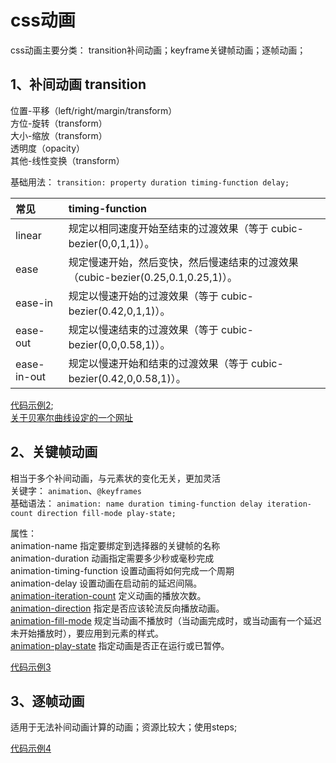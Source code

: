 # css动画

css动画主要分类：
transition补间动画；keyframe关键帧动画；逐帧动画；

## <div class='class01'>1、补间动画 transition</div>            
位置-平移（left/right/margin/transform）      
方位-旋转（transform）        
大小-缩放（transform）        
透明度（opacity）        
其他-线性变换（transform）          

基础用法： `transition: property duration timing-function delay;`            

常见 | timing-function      
:- | :-
linear	           | 规定以相同速度开始至结束的过渡效果（等于 cubic-bezier(0,0,1,1)）。            
ease	           | 规定慢速开始，然后变快，然后慢速结束的过渡效果（cubic-bezier(0.25,0.1,0.25,1)）。         
ease-in	           | 规定以慢速开始的过渡效果（等于 cubic-bezier(0.42,0,1,1)）。      
ease-out	       | 规定以慢速结束的过渡效果（等于 cubic-bezier(0,0,0.58,1)）。          
ease-in-out	       | 规定以慢速开始和结束的过渡效果（等于 cubic-bezier(0.42,0,0.58,1)）。            

[代码示例2](./demo/02-transition.html);         
[关于贝塞尔曲线设定的一个网址](http://web.chacuo.net/css3beziertool)


## <div class='class02'>2、关键帧动画</div>   
相当于多个补间动画，与元素状的变化无关，更加灵活        
关键字： `animation`、`@keyframes`       
基础语法： `animation: name duration timing-function delay iteration-count direction fill-mode play-state;`

属性：     
animation-name	                指定要绑定到选择器的关键帧的名称        
animation-duration	            动画指定需要多少秒或毫秒完成      
animation-timing-function	    设置动画将如何完成一个周期       
animation-delay	                设置动画在启动前的延迟间隔。      
[animation-iteration-count](http://www.runoob.com/cssref/css3-pr-animation-iteration-count.html)       定义动画的播放次数。      
[animation-direction](http://www.runoob.com/cssref/css3-pr-animation-direction.html)	            指定是否应该轮流反向播放动画。     
[animation-fill-mode](http://www.runoob.com/cssref/css3-pr-animation-fill-mode.html)	            规定当动画不播放时（当动画完成时，或当动画有一个延迟未开始播放时），要应用到元素的样式。            
[animation-play-state](http://www.runoob.com/cssref/css3-pr-animation-play-state.html)	        指定动画是否正在运行或已暂停。             

[代码示例3](./demo/03-keyframe.html)



## <div class='class03'>3、逐帧动画</div>
适用于无法补间动画计算的动画；资源比较大；使用steps;           

[代码示例4](./demo/04-animal.html)
